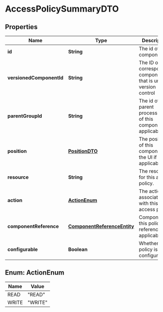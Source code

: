 
# AccessPolicySummaryDTO

## Properties
Name | Type | Description | Notes
------------ | ------------- | ------------- | -------------
**id** | **String** | The id of the component. |  [optional]
**versionedComponentId** | **String** | The ID of the corresponding component that is under version control |  [optional]
**parentGroupId** | **String** | The id of parent process group of this component if applicable. |  [optional]
**position** | [**PositionDTO**](PositionDTO.md) | The position of this component in the UI if applicable. |  [optional]
**resource** | **String** | The resource for this access policy. |  [optional]
**action** | [**ActionEnum**](#ActionEnum) | The action associated with this access policy. |  [optional]
**componentReference** | [**ComponentReferenceEntity**](ComponentReferenceEntity.md) | Component this policy references if applicable. |  [optional]
**configurable** | **Boolean** | Whether this policy is configurable. |  [optional]


<a name="ActionEnum"></a>
## Enum: ActionEnum
Name | Value
---- | -----
READ | &quot;READ&quot;
WRITE | &quot;WRITE&quot;



